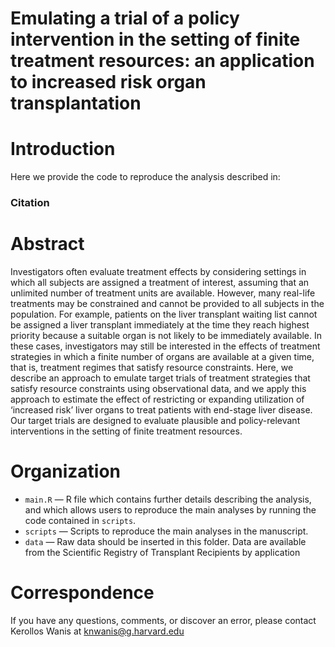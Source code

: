 # Emulating a trial of a policy intervention in the setting of finite treatment resources: an application to increased risk organ transplantation
# Introduction
Here we provide the code to reproduce the analysis described in: 

### Citation

> 

# Abstract

Investigators often evaluate treatment effects by considering settings in which all subjects are assigned a treatment of interest, assuming that an unlimited number of treatment units are available. However, many real-life treatments may be constrained and cannot be provided to all subjects in the population. For example, patients on the liver transplant waiting list cannot be assigned a liver transplant immediately at the time they reach highest priority because a suitable organ is not likely to be immediately available. In these cases, investigators may still be interested in the effects of treatment strategies in which a finite number of organs are available at a given time, that is, treatment regimes that satisfy resource constraints. Here, we describe an approach to emulate target trials of treatment strategies that satisfy resource constraints using observational data, and we apply this approach to estimate the effect of restricting or expanding utilization of ‘increased risk’ liver organs to treat patients with end-stage liver disease. Our target trials are designed to evaluate plausible and policy-relevant interventions in the setting of finite treatment resources. 

# Organization
- `main.R` — R file which contains further details describing the analysis, and which allows users to reproduce the main analyses by running the code contained in `scripts`.
- `scripts`  — Scripts to reproduce the main analyses in the manuscript.
- `data`  — Raw data should be inserted in this folder. Data are available from the Scientific Registry of Transplant Recipients by application

# Correspondence
If you have any questions, comments, or discover an error, please contact Kerollos Wanis at knwanis@g.harvard.edu
